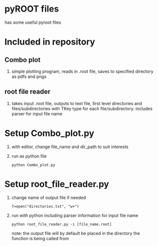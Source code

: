 pyROOT files
=======
has some useful pyroot files

# Included in repository 

## Combo plot 
    
1. simple plotting program, reads in .root file, saves to specified directory as pdfs and pngs

## root file reader

1. takes input .root file, outputs to text file, 
first level directories and files/subdirectories with TKey type for each file/subdirectory.
includes parser for input file name

# Setup Combo_plot.py
1. with editor, change file_name and dir_path to suit interests
    
1. run as python file
    
    ```
    python Combo_plot.py
    ```

# Setup root_file_reader.py
1. change name of output file if needed
    
    ```
    f=open("directories.txt", "w+")
    ```

1. run with python including parser information for input file name
    
    ```
    python root_file_reader.py -i [file_name.root]
    ```
 
    note: the output file will by default be placed in the directory the function is being called from
